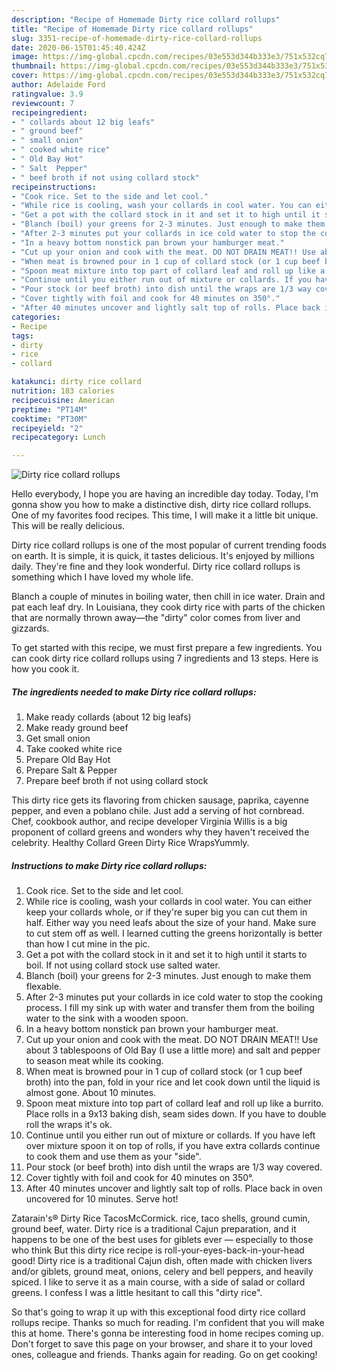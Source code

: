 ```yaml
---
description: "Recipe of Homemade Dirty rice collard rollups"
title: "Recipe of Homemade Dirty rice collard rollups"
slug: 3351-recipe-of-homemade-dirty-rice-collard-rollups
date: 2020-06-15T01:45:40.424Z
image: https://img-global.cpcdn.com/recipes/03e553d344b333e3/751x532cq70/dirty-rice-collard-rollups-recipe-main-photo.jpg
thumbnail: https://img-global.cpcdn.com/recipes/03e553d344b333e3/751x532cq70/dirty-rice-collard-rollups-recipe-main-photo.jpg
cover: https://img-global.cpcdn.com/recipes/03e553d344b333e3/751x532cq70/dirty-rice-collard-rollups-recipe-main-photo.jpg
author: Adelaide Ford
ratingvalue: 3.9
reviewcount: 7
recipeingredient:
- " collards about 12 big leafs"
- " ground beef"
- " small onion"
- " cooked white rice"
- " Old Bay Hot"
- " Salt  Pepper"
- " beef broth if not using collard stock"
recipeinstructions:
- "Cook rice. Set to the side and let cool."
- "While rice is cooling, wash your collards in cool water. You can either keep your collards whole, or if they&#39;re super big you can cut them in half. Either way you need leafs about the size of your hand. Make sure to cut stem off as well. I learned cutting the greens horizontally is better than how I cut mine in the pic."
- "Get a pot with the collard stock in it and set it to high until it starts to boil. If not using collard stock use salted water."
- "Blanch (boil) your greens for 2-3 minutes. Just enough to make them flexable."
- "After 2-3 minutes put your collards in ice cold water to stop the cooking process. I fill my sink up with water and transfer them from the boiling water to the sink with a wooden spoon."
- "In a heavy bottom nonstick pan brown your hamburger meat."
- "Cut up your onion and cook with the meat. DO NOT DRAIN MEAT!! Use about 3 tablespoons of Old Bay (I use a little more) and salt and pepper to season meat while its cooking."
- "When meat is browned pour in 1 cup of collard stock (or 1 cup beef broth) into the pan, fold in your rice and let cook down until the liquid is almost gone. About 10 minutes."
- "Spoon meat mixture into top part of collard leaf and roll up like a burrito. Place rolls in a 9x13 baking dish, seam sides down. If you have to double roll the wraps it&#39;s ok."
- "Continue until you either run out of mixture or collards. If you have left over mixture spoon it on top of rolls, if you have extra collards continue to cook them and use them as your &#34;side&#34;."
- "Pour stock (or beef broth) into dish until the wraps are 1/3 way covered."
- "Cover tightly with foil and cook for 40 minutes on 350°."
- "After 40 minutes uncover and lightly salt top of rolls. Place back in oven uncovered for 10 minutes. Serve hot!"
categories:
- Recipe
tags:
- dirty
- rice
- collard

katakunci: dirty rice collard 
nutrition: 183 calories
recipecuisine: American
preptime: "PT14M"
cooktime: "PT30M"
recipeyield: "2"
recipecategory: Lunch

---
```



![Dirty rice collard rollups](https://img-global.cpcdn.com/recipes/03e553d344b333e3/751x532cq70/dirty-rice-collard-rollups-recipe-main-photo.jpg)

Hello everybody, I hope you are having an incredible day today. Today, I'm gonna show you how to make a distinctive dish, dirty rice collard rollups. One of my favorites food recipes. This time, I will make it a little bit unique. This will be really delicious.

Dirty rice collard rollups is one of the most popular of current trending foods on earth. It is simple, it is quick, it tastes delicious. It's enjoyed by millions daily. They're fine and they look wonderful. Dirty rice collard rollups is something which I have loved my whole life.

Blanch a couple of minutes in boiling water, then chill in ice water. Drain and pat each leaf dry. In Louisiana, they cook dirty rice with parts of the chicken that are normally thrown away—the &#34;dirty&#34; color comes from liver and gizzards.


To get started with this recipe, we must first prepare a few ingredients. You can cook dirty rice collard rollups using 7 ingredients and 13 steps. Here is how you cook it.

<!--inarticleads1-->

##### The ingredients needed to make Dirty rice collard rollups:

1. Make ready  collards (about 12 big leafs)
1. Make ready  ground beef
1. Get  small onion
1. Take  cooked white rice
1. Prepare  Old Bay Hot
1. Prepare  Salt &amp; Pepper
1. Prepare  beef broth if not using collard stock


This dirty rice gets its flavoring from chicken sausage, paprika, cayenne pepper, and even a poblano chile. Just add a serving of hot cornbread. Chef, cookbook author, and recipe developer Virginia Willis is a big proponent of collard greens and wonders why they haven&#39;t received the celebrity. Healthy Collard Green Dirty Rice WrapsYummly. 

<!--inarticleads2-->

##### Instructions to make Dirty rice collard rollups:

1. Cook rice. Set to the side and let cool.
1. While rice is cooling, wash your collards in cool water. You can either keep your collards whole, or if they&#39;re super big you can cut them in half. Either way you need leafs about the size of your hand. Make sure to cut stem off as well. I learned cutting the greens horizontally is better than how I cut mine in the pic.
1. Get a pot with the collard stock in it and set it to high until it starts to boil. If not using collard stock use salted water.
1. Blanch (boil) your greens for 2-3 minutes. Just enough to make them flexable.
1. After 2-3 minutes put your collards in ice cold water to stop the cooking process. I fill my sink up with water and transfer them from the boiling water to the sink with a wooden spoon.
1. In a heavy bottom nonstick pan brown your hamburger meat.
1. Cut up your onion and cook with the meat. DO NOT DRAIN MEAT!! Use about 3 tablespoons of Old Bay (I use a little more) and salt and pepper to season meat while its cooking.
1. When meat is browned pour in 1 cup of collard stock (or 1 cup beef broth) into the pan, fold in your rice and let cook down until the liquid is almost gone. About 10 minutes.
1. Spoon meat mixture into top part of collard leaf and roll up like a burrito. Place rolls in a 9x13 baking dish, seam sides down. If you have to double roll the wraps it&#39;s ok.
1. Continue until you either run out of mixture or collards. If you have left over mixture spoon it on top of rolls, if you have extra collards continue to cook them and use them as your &#34;side&#34;.
1. Pour stock (or beef broth) into dish until the wraps are 1/3 way covered.
1. Cover tightly with foil and cook for 40 minutes on 350°.
1. After 40 minutes uncover and lightly salt top of rolls. Place back in oven uncovered for 10 minutes. Serve hot!


Zatarain&#39;s® Dirty Rice TacosMcCormick. rice, taco shells, ground cumin, ground beef, water. Dirty rice is a traditional Cajun preparation, and it happens to be one of the best uses for giblets ever — especially to those who think But this dirty rice recipe is roll-your-eyes-back-in-your-head good! Dirty rice is a traditional Cajun dish, often made with chicken livers and/or giblets, ground meat, onions, celery and bell peppers, and heavily spiced. I like to serve it as a main course, with a side of salad or collard greens. I confess I was a little hesitant to call this &#34;dirty rice&#34;. 

So that's going to wrap it up with this exceptional food dirty rice collard rollups recipe. Thanks so much for reading. I'm confident that you will make this at home. There's gonna be interesting food in home recipes coming up. Don't forget to save this page on your browser, and share it to your loved ones, colleague and friends. Thanks again for reading. Go on get cooking!
